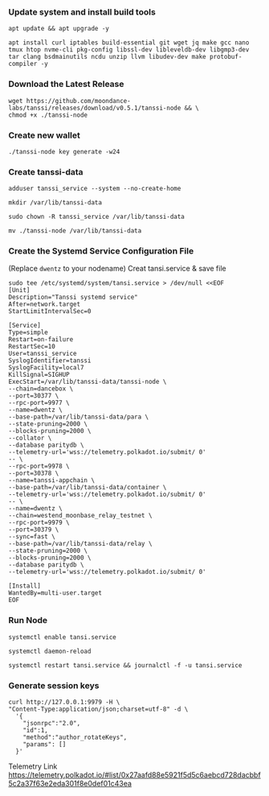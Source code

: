 ### Update system and install build tools
```
apt update && apt upgrade -y
```
```
apt install curl iptables build-essential git wget jq make gcc nano tmux htop nvme-cli pkg-config libssl-dev libleveldb-dev libgmp3-dev tar clang bsdmainutils ncdu unzip llvm libudev-dev make protobuf-compiler -y
```
### Download the Latest Release
```
wget https://github.com/moondance-labs/tanssi/releases/download/v0.5.1/tanssi-node && \
chmod +x ./tanssi-node
```
### Create new wallet
```
./tanssi-node key generate -w24
```
### Create tanssi-data
```
adduser tanssi_service --system --no-create-home
```
```
mkdir /var/lib/tanssi-data
```
```
sudo chown -R tanssi_service /var/lib/tanssi-data
```
```
mv ./tanssi-node /var/lib/tanssi-data
```
### Create the Systemd Service Configuration File

(Replace `dwentz` to your nodename) Creat tansi.service & save file
```
sudo tee /etc/systemd/system/tansi.service > /dev/null <<EOF
[Unit]
Description="Tanssi systemd service"
After=network.target
StartLimitIntervalSec=0

[Service]
Type=simple
Restart=on-failure
RestartSec=10
User=tanssi_service
SyslogIdentifier=tanssi
SyslogFacility=local7
KillSignal=SIGHUP
ExecStart=/var/lib/tanssi-data/tanssi-node \
--chain=dancebox \
--port=30377 \
--rpc-port=9977 \
--name=dwentz \
--base-path=/var/lib/tanssi-data/para \
--state-pruning=2000 \
--blocks-pruning=2000 \
--collator \
--database paritydb \
--telemetry-url='wss://telemetry.polkadot.io/submit/ 0'
-- \
--rpc-port=9978 \
--port=30378 \
--name=tanssi-appchain \
--base-path=/var/lib/tanssi-data/container \
--telemetry-url='wss://telemetry.polkadot.io/submit/ 0'
-- \
--name=dwentz \
--chain=westend_moonbase_relay_testnet \
--rpc-port=9979 \
--port=30379 \
--sync=fast \
--base-path=/var/lib/tanssi-data/relay \
--state-pruning=2000 \
--blocks-pruning=2000 \
--database paritydb \
--telemetry-url='wss://telemetry.polkadot.io/submit/ 0'

[Install]
WantedBy=multi-user.target
EOF
```
### Run Node
```
systemctl enable tansi.service
```
```
systemctl daemon-reload
```
```
systemctl restart tansi.service && journalctl -f -u tansi.service
```
### Generate session keys
```
curl http://127.0.0.1:9979 -H \
"Content-Type:application/json;charset=utf-8" -d \
  '{
    "jsonrpc":"2.0",
    "id":1,
    "method":"author_rotateKeys",
    "params": []
  }'
```

Telemetry Link https://telemetry.polkadot.io/#list/0x27aafd88e5921f5d5c6aebcd728dacbbf5c2a37f63e2eda301f8e0def01c43ea
